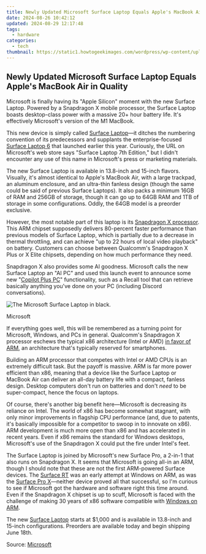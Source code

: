 ```yaml
---
title: Newly Updated Microsoft Surface Laptop Equals Apple's MacBook Air in Quality
date: 2024-08-26 10:42:12
updated: 2024-08-29 12:17:48
tags:
  - hardware
categories:
  - tech
thumbnail: https://static1.howtogeekimages.com/wordpress/wp-content/uploads/2024/05/32.jpg
---
```


## Newly Updated Microsoft Surface Laptop Equals Apple's MacBook Air in Quality

Microsoft is finally having its "Apple Silicon" moment with the new Surface Laptop. Powered by a Snapdragon X mobile processor, the Surface Laptop boasts desktop-class power with a massive 20+ hour battery life. It's effectively Microsoft's version of the M1 MacBook.

 This new device is simply called [Surface Laptop](https://www.microsoft.com/en-us/surface/devices/surface-laptop-7th-edition)—it ditches the numbering convention of its predecessors and supplants the enterprise-focused [Surface Laptop 6](https://tech-hub.techidaily.com/is-it-possible-to-utilize-chatgpt-for-designing-malicious-software/) that launched earlier this year. Curiously, the URL on Microsoft's web store says "Surface Laptop 7th Edition," but I didn't encounter any use of this name in Microsoft's press or marketing materials.

 The new Surface Laptop is available in 13.8-inch and 15-inch flavors. Visually, it's almost identical to Apple's MacBook Air, with a large trackpad, an aluminum enclosure, and an ultra-thin fanless design (though the same could be said of previous Surface Laptops). It also packs a minimum 16GB of RAM and 256GB of storage, though it can go up to 64GB RAM and 1TB of storage in some configurations. Oddly, the 64GB model is a preorder exclusive.

 However, the most notable part of this laptop is its [Snapdragon X processor](https://extra-skills.techidaily.com/updated-mobile-mastery-upgrade-photos-elevated-at-no-price/). This ARM chipset supposedly delivers 80-percent faster performance than previous models of Surface Laptop, which is partially due to a decrease in thermal throttling, and can achieve "up to 22 hours of local video playback" on battery. Customers can choose between Qualcomm's Snapdragon X Plus or X Elite chipsets, depending on how much performance they need.

 Snapdragon X also provides some AI goodness. Microsoft calls the new Surface Laptop an "AI PC" and used this launch event to announce some new "[Copilot Plus PC](https://change-location.techidaily.com/how-to-stop-my-spouse-from-spying-on-my-motorola-moto-g24-drfone-by-drfone-virtual-android/)" functionality, such as a Recall tool that can retrieve basically anything you've done on your PC (including Discord conversations).

![The Microsoft Surface Laptop in black.](https://static1.howtogeekimages.com/wordpress/wp-content/uploads/2024/05/33.jpg) 

Microsoft

 If everything goes well, this will be remembered as a turning point for Microsoft, Windows, and PCs in general. Qualcomm's Snapdragon X processor eschews the typical x86 architecture (Intel or AMD) [in favor of ARM](https://fox-that.techidaily.com/troubleshooting-what-to-try-when-iphone-events-are-nowhere-to-be-found/), an architecture that's typically reserved for smartphones.

 Building an ARM processor that competes with Intel or AMD CPUs is an extremely difficult task. But the payoff is massive. ARM is far more power efficient than x86, meaning that a device like the Surface Laptop or MacBook Air can deliver an all-day battery life with a compact, fanless design. Desktop computers don't run on batteries and don't _need_ to be super-compact, hence the focus on laptops.

 Of course, there's another big benefit here—Microsoft is decreasing its reliance on Intel. The world of x86 has become somewhat stagnant, with only minor improvements in flagship CPU performance (and, due to patents, it's basically impossible for a competitor to swoop in to innovate on x86). ARM development is much more open than x86 and has accelerated in recent years. Even if x86 remains the standard for Windows desktops, Microsoft's use of the Snapdragon X could put the fire under Intel's feet.

 The Surface Laptop is joined by Microsoft's new Surface Pro, a 2-in-1 that also runs on Snapdragon X. It seems that Microsoft is going all-in an ARM, though I should note that these are not the first ARM-powered Surface devices. The [Surface RT](https://iphone-transfer.techidaily.com/in-2024-how-to-transfer-from-apple-iphone-8-plus-to-samsung-galaxy-s20-drfone-by-drfone-transfer-from-ios/) was an early attempt at Windows on ARM, as was the [Surface Pro X](https://pokemon-go-android.techidaily.com/how-to-get-the-dragon-scale-and-evolution-enabled-pokemon-on-honor-magic-6-pro-drfone-by-drfone-virtual-android/)—neither device proved all that successful, so I'm curious to see if Microsoft got the hardware and software right this time around. Even if the Snapdragon X chipset is up to scuff, Microsoft is faced with the challenge of making 30 years of x86 software compatible with [Windows on ARM](https://fox-http.techidaily.com/essential-list-best-microphones-for-4k-ultra-hd/).

 The new [Surface Laptop](https://www.microsoft.com/en-us/surface/devices/surface-laptop-7th-edition) starts at $1,000 and is available in 13.8-inch and 15-inch configurations. Preorders are available today and begin shipping June 18th.

 Source: [Microsoft](https://blogs.windows.com/devices/2024/05/20/introducing-the-ultimate-copilot-pcs-the-all-new-surface-pro-and-surface-laptop/)

<ins class="adsbygoogle"
     style="display:block"
     data-ad-format="autorelaxed"
     data-ad-client="ca-pub-7571918770474297"
     data-ad-slot="1223367746"></ins>



<ins class="adsbygoogle"
     style="display:block"
     data-ad-client="ca-pub-7571918770474297"
     data-ad-slot="8358498916"
     data-ad-format="auto"
     data-full-width-responsive="true"></ins>
